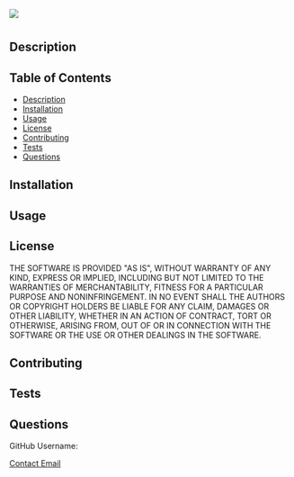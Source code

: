 ![](https://img.shields.io/github/license/rhanciles/Professional-README-Generator?label=Provider)

# 


## Description




## Table of Contents

- [Description](#description) 
- [Installation](#installation) 
- [Usage](#usage)
- [License](#license)
- [Contributing](#contributing)
- [Tests](#tests)
- [Questions](#questions)


## Installation




## Usage




## License

THE SOFTWARE IS PROVIDED "AS IS", WITHOUT WARRANTY OF ANY KIND, EXPRESS OR IMPLIED, INCLUDING BUT NOT LIMITED TO THE WARRANTIES OF MERCHANTABILITY, FITNESS FOR A PARTICULAR PURPOSE AND NONINFRINGEMENT. IN NO EVENT SHALL THE AUTHORS OR COPYRIGHT HOLDERS BE LIABLE FOR ANY CLAIM, DAMAGES OR OTHER LIABILITY, WHETHER IN AN ACTION OF CONTRACT, TORT OR OTHERWISE, ARISING FROM, OUT OF OR IN CONNECTION WITH THE SOFTWARE OR THE USE OR OTHER DEALINGS IN THE SOFTWARE.


## Contributing




## Tests




## Questions



GitHub Username: []()

[Contact Email]()